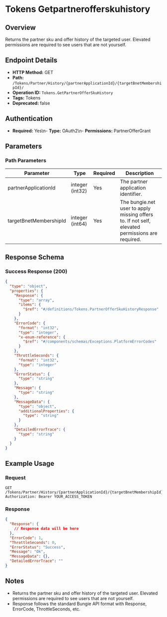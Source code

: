 # Tokens Getpartnerofferskuhistory

## Overview
Returns the partner sku and offer history of the targeted user. Elevated permissions are required to see users that are not yourself.

## Endpoint Details
- **HTTP Method:** GET
- **Path:** `/Tokens/Partner/History/{partnerApplicationId}/{targetBnetMembershipId}/`
- **Operation ID:** `Tokens.GetPartnerOfferSkuHistory`
- **Tags:** Tokens
- **Deprecated:** false

## Authentication
- **Required:** Yes\n- **Type:** OAuth2\n- **Permissions:** PartnerOfferGrant

## Parameters

### Path Parameters
| Parameter | Type | Required | Description |
|-----------|------|----------|-------------|
| partnerApplicationId | integer (int32) | Yes | The partner application identifier. |
| targetBnetMembershipId | integer (int64) | Yes | The bungie.net user to apply missing offers to. If not self, elevated permissions are required. |


## Response Schema

### Success Response (200)
```json
{
  "type": "object",
  "properties": {
    "Response": {
      "type": "array",
      "items": {
        "$ref": "#/definitions/Tokens.PartnerOfferSkuHistoryResponse"
      }
    },
    "ErrorCode": {
      "format": "int32",
      "type": "integer",
      "x-enum-reference": {
        "$ref": "#/components/schemas/Exceptions.PlatformErrorCodes"
      }
    },
    "ThrottleSeconds": {
      "format": "int32",
      "type": "integer"
    },
    "ErrorStatus": {
      "type": "string"
    },
    "Message": {
      "type": "string"
    },
    "MessageData": {
      "type": "object",
      "additionalProperties": {
        "type": "string"
      }
    },
    "DetailedErrorTrace": {
      "type": "string"
    }
  }
}
```


## Example Usage

### Request
```http
GET /Tokens/Partner/History/{partnerApplicationId}/{targetBnetMembershipId}/
Authorization: Bearer YOUR_ACCESS_TOKEN
```

### Response
```json
{
  "Response": {
    // Response data will be here
  },
  "ErrorCode": 1,
  "ThrottleSeconds": 0,
  "ErrorStatus": "Success",
  "Message": "Ok",
  "MessageData": {},
  "DetailedErrorTrace": ""
}
```

## Notes
- Returns the partner sku and offer history of the targeted user. Elevated permissions are required to see users that are not yourself.
- Response follows the standard Bungie API format with Response, ErrorCode, ThrottleSeconds, etc.
